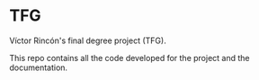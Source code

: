 # TFG
Víctor Rincón's final degree project (TFG).

This repo contains all the code developed for the project and the documentation.
